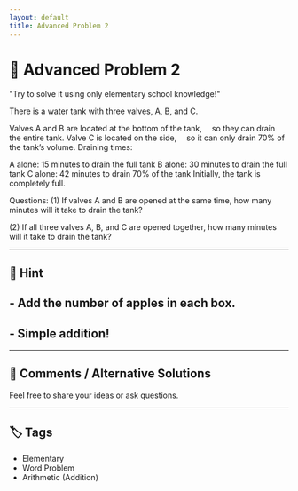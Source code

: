 ```yaml
---
layout: default
title: Advanced Problem 2
---
```


# 🧮 Advanced Problem 2

"Try to solve it using only elementary school knowledge!"

There is a water tank with three valves, A, B, and C.

Valves A and B are located at the bottom of the tank,
 so they can drain the entire tank.
Valve C is located on the side,
 so it can only drain 70% of the tank’s volume.
Draining times:

A alone: 15 minutes to drain the full tank
B alone: 30 minutes to drain the full tank
C alone: 42 minutes to drain 70% of the tank
Initially, the tank is completely full.

Questions:
(1) If valves A and B are opened at the same time, how many minutes will it take to drain the tank?

(2) If all three valves A, B, and C are opened together, how many minutes will it take to drain the tank?

---

## 📝 Hint

## - Add the number of apples in each box.
## - Simple addition!

---

## 💬 Comments / Alternative Solutions

Feel free to share your ideas or ask questions.

---

## 🏷 Tags

- Elementary 
- Word Problem  
- Arithmetic (Addition)
